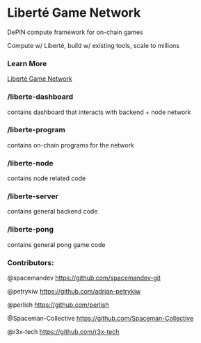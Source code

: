# Liberté Game Network
DePIN compute framework for on-chain games

Compute w/ Liberté, build w/ existing tools, scale to millions

### Learn More

[Liberté Game Network](https://spacemandev.notion.site/Libert-fb51095da4d147e0ab20d6b35cd9e63e?pvs=4)

### /liberte-dashboard 
contains dashboard that interacts with backend + node network

### /liberte-program 
contains on-chain programs for the network

### /liberte-node 
contains node related code

### /liberte-server 
contains general backend code

### /liberte-pong
contains general pong game code

### Contributors:

@spacemandev
https://github.com/spacemandev-git

@petrykiw
https://github.com/adrian-petrykiw

@perlish
https://github.com/perlish

@Spaceman-Collective
https://github.com/Spaceman-Collective

@r3x-tech
https://github.com/r3x-tech



